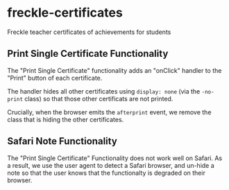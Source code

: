 # freckle-certificates

Freckle teacher certificates of achievements for students

## Print Single Certificate Functionality

The "Print Single Certificate" functionality adds an "onClick" handler to the
"Print" button of each certificate.

The handler hides all other certificates using `display: none` (via the
`-no-print` class) so that those other certificats are not printed.

Crucially, when the browser emits the `afterprint` event, we remove the class
that is hiding the other certificates.

## Safari Note Functionality

The "Print Single Certificate" Functionality does not work well on Safari. As a
result, we use the user agent to detect a Safari browser, and un-hide a note so
that the user knows that the functionalty is degraded on their browser.

